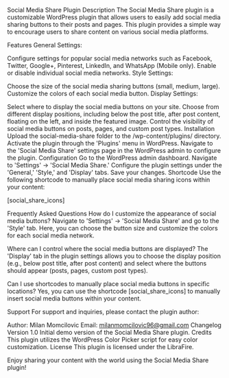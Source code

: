 Social Media Share Plugin
Description
The Social Media Share plugin is a customizable WordPress plugin that allows users to easily add social media sharing buttons to their posts and pages. This plugin provides a simple way to encourage users to share content on various social media platforms.

Features
General Settings:

Configure settings for popular social media networks such as Facebook, Twitter, Google+, Pinterest, LinkedIn, and WhatsApp (Mobile only).
Enable or disable individual social media networks.
Style Settings:

Choose the size of the social media sharing buttons (small, medium, large).
Customize the colors of each social media button.
Display Settings:

Select where to display the social media buttons on your site.
Choose from different display positions, including below the post title, after post content, floating on the left, and inside the featured image.
Control the visibility of social media buttons on posts, pages, and custom post types.
Installation
Upload the social-media-share folder to the /wp-content/plugins/ directory.
Activate the plugin through the 'Plugins' menu in WordPress.
Navigate to the 'Social Media Share' settings page in the WordPress admin to configure the plugin.
Configuration
Go to the WordPress admin dashboard.
Navigate to 'Settings' -> 'Social Media Share.'
Configure the plugin settings under the 'General,' 'Style,' and 'Display' tabs.
Save your changes.
Shortcode
Use the following shortcode to manually place social media sharing icons within your content:

[social_share_icons]

Frequently Asked Questions
How do I customize the appearance of social media buttons?
Navigate to 'Settings' -> 'Social Media Share' and go to the 'Style' tab. Here, you can choose the button size and customize the colors for each social media network.

Where can I control where the social media buttons are displayed?
The 'Display' tab in the plugin settings allows you to choose the display position (e.g., below post title, after post content) and select where the buttons should appear (posts, pages, custom post types).

Can I use shortcodes to manually place social media buttons in specific locations?
Yes, you can use the shortcode [social_share_icons] to manually insert social media buttons within your content.

Support
For support and inquiries, please contact the plugin author:

Author: Milan Momcilovic
Email: milanmomcilovic96@gmail.com
Changelog
Version 1.0
Initial demo version of the Social Media Share plugin.
Credits
This plugin utilizes the WordPress Color Picker script for easy color customization.
License
This plugin is licensed under the LibraFire.

Enjoy sharing your content with the world using the Social Media Share plugin!
